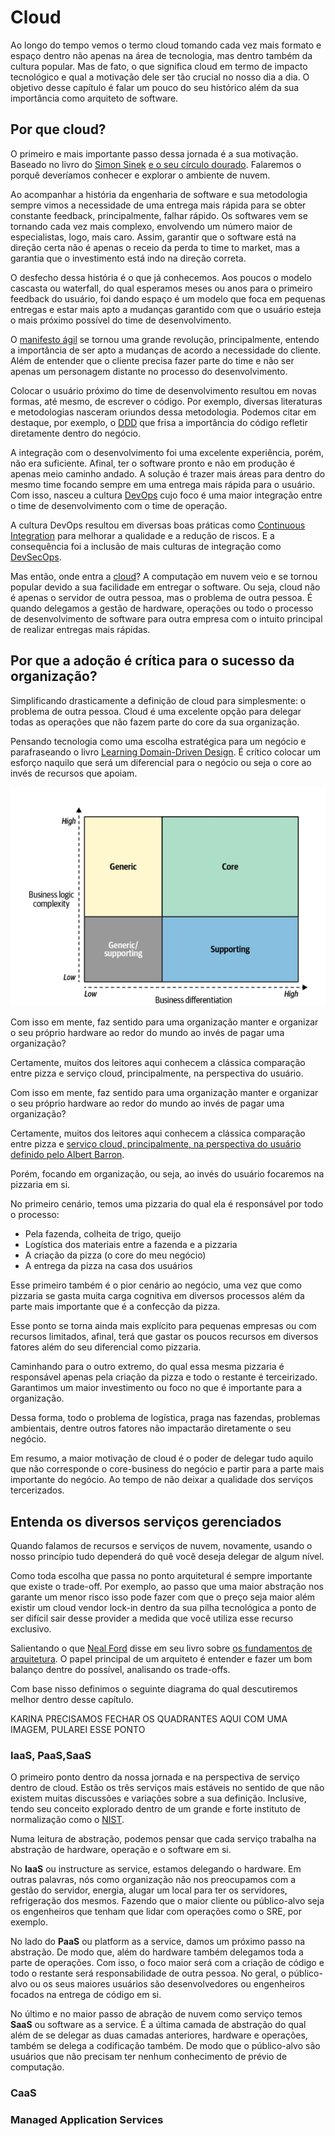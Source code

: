 # Cloud

Ao longo do tempo vemos o termo cloud tomando cada vez mais formato e espaço dentro não apenas na área de tecnologia, mas dentro também da cultura popular. Mas de fato, o que significa cloud em termo de impacto tecnológico e qual a motivação dele ser tão crucial no nosso dia a dia. O objetivo desse capítulo é falar um pouco do seu histórico além da sua importância como arquiteto de software.

## Por que cloud?

O primeiro e mais importante passo dessa jornada é a sua motivação. Baseado no livro do [Simon Sinek](https://simonsinek.com/) [e o seu círculo dourado](https://simonsinek.com/product/start-with-why/?ref=home). Falaremos o porquê deveríamos conhecer e explorar o ambiente de nuvem.

Ao acompanhar a história da engenharia de software e sua metodologia sempre vimos a necessidade de uma entrega mais rápida para se obter constante feedback, principalmente, falhar rápido. Os softwares vem se tornando cada vez mais complexo, envolvendo um número maior de especialistas, logo, mais caro. Assim, garantir que o software está na direção certa não é apenas o receio da perda to time to market, mas a garantia que o investimento está indo na direção correta.

O desfecho dessa história é o que já conhecemos. Aos poucos o modelo cascasta ou waterfall, do qual esperamos meses ou anos para o primeiro feedback do usuário, foi dando espaço é um modelo que foca em pequenas entregas e estar mais apto a mudanças garantido com que o usuário esteja o mais próximo possível do time de desenvolvimento.

O [manifesto ágil](https://agilemanifesto.org/) se tornou uma grande revolução, principalmente, entendo a importância de ser apto a mudanças de acordo a necessidade do cliente. Além de entender que o cliente precisa fazer parte do time e não ser apenas um personagem distante no processo do desenvolvimento.

Colocar o usuário próximo do time de desenvolvimento resultou em novas formas, até mesmo, de escrever o código. Por exemplo, diversas literaturas e metodologias nasceram oriundos dessa metodologia. Podemos citar em destaque, por exemplo, o [DDD](https://www.amazon.com/dp/0321125215) que frisa a importância do código refletir diretamente dentro do negócio.

A integração com o desenvolvimento foi uma excelente experiência, porém, não era suficiente. Afinal, ter o software pronto e não em produção é apenas meio caminho andado. A solução é trazer mais áreas para dentro do mesmo time focando sempre em uma entrega mais rápida para o usuário. Com isso, nasceu a cultura [DevOps](https://aws.amazon.com/devops/what-is-devops/) cujo foco é uma maior integração entre o time de desenvolvimento com o time de operação. 

A cultura DevOps resultou em diversas boas práticas como [Continuous Integration](https://www.amazon.com/dp/0321336380) para melhorar a qualidade e a redução de riscos. E a consequência foi a inclusão de mais culturas de integração como [DevSecOps](https://dzone.com/articles/starting-with-information-security-how-to-avoid-he).

Mas então, onde entra a [cloud](https://www.nist.gov/news-events/news/2011/10/final-version-nist-cloud-computing-definition-published)? A computação em nuvem veio e se tornou popular devido a sua facilidade em entregar o software. Ou seja, cloud não é apenas o servidor de outra pessoa, mas o problema de outra pessoa. É quando delegamos a gestão de hardware, operações ou todo o processo de desenvolvimento de software para outra empresa com o intuito principal de realizar entregas mais rápidas.

## Por que a adoção é crítica para o sucesso da organização?



Simplificando drasticamente a definição de cloud para simplesmente: o problema de outra pessoa. Cloud é uma excelente opção para delegar todas as operações que não fazem parte do core da sua organização.



Pensando tecnologia como uma escolha estratégica para um negócio e parafraseando o livro [Learning Domain-Driven Design](https://www.amazon.com/dp/1098100131). É crítico colocar um esforço naquilo que será um diferencial para o negócio ou seja o core ao invés de recursos que apoiam. 

![Descrição e relação da complexidade e o diferencial](images/chapter_01_01.png)

Com isso em mente, faz sentido para uma organização manter e organizar o seu próprio hardware ao redor do mundo ao invés de pagar uma organização?



Certamente, muitos dos leitores aqui conhecem a clássica comparação entre pizza e serviço cloud, principalmente, na perspectiva do usuário.



Com isso em mente, faz sentido para uma organização manter e organizar o seu próprio hardware ao redor do mundo ao invés de pagar uma organização?



Certamente, muitos dos leitores aqui conhecem a clássica comparação entre pizza e [serviço cloud, principalmente, na perspectiva do usuário definido pelo Albert Barron](https://www.linkedin.com/pulse/20140730172610-9679881-pizza-as-a-service/).



Porém, focando em organização, ou seja, ao invés do usuário focaremos na pizzaria em si.



No primeiro cenário, temos uma pizzaria do qual ela é responsável por todo o processo:

- Pela fazenda, colheita de trigo, queijo
- Logística dos materiais entre a fazenda e a pizzaria
- A criação da pizza (o core do meu negócio)
- A entrega da pizza na casa dos usuários



Esse primeiro também é o pior cenário ao negócio, uma vez que como pizzaria se gasta muita carga cognitiva em diversos processos além da parte mais importante que é a confecção da pizza. 



Esse ponto se torna ainda mais explícito para pequenas empresas ou com recursos limitados, afinal, terá que gastar os poucos recursos em diversos fatores além do seu diferencial como pizzaria.



Caminhando para o outro extremo, do qual essa mesma pizzaria é responsável apenas pela criação da pizza e todo o restante é terceirizado. Garantimos um maior investimento ou foco no que é importante para a organização. 



Dessa forma, todo o problema de logística, praga nas fazendas, problemas ambientais, dentre outros fatores não impactarão diretamente o seu negócio.



Em resumo, a maior motivação de cloud é o poder de delegar tudo aquilo que não corresponde o core-business do negócio e partir para a parte mais importante do negócio. Ao tempo de não deixar a qualidade dos serviços tercerizados.

## Entenda os diversos serviços gerenciados

Quando falamos de recursos e serviços de nuvem, novamente, usando o nosso princípio tudo dependerá do quê você deseja delegar de algum nível. 

Como toda escolha que passa no ponto arquitetural é sempre importante que existe o trade-off. Por exemplo, ao passo que uma maior abstração nos garante um menor risco isso pode fazer com que o preço seja maior além existir um cloud vendor lock-in dentro da sua pilha tecnológica a ponto de ser difícil sair desse provider a medida que você utiliza esse recurso exclusivo.



Salientando o que [Neal Ford](https://twitter.com/neal4d) disse em seu livro sobre [os fundamentos de arquitetura](https://www.amazon.com/dp/B08X8H15BW/). O papel principal de um arquiteto é entender e fazer um bom balanço dentre do possível, analisando os trade-offs.



Com base nisso definimos o seguinte diagrama do qual descutiremos melhor dentro desse capítulo.

KARINA PRECISAMOS FECHAR OS QUADRANTES AQUI COM UMA IMAGEM, PULAREI ESSE PONTO



### IaaS, PaaS,SaaS

O primeiro ponto dentro da nossa jornada e na perspectiva de serviço dentro de cloud. Estão os três serviços mais estáveis no sentido de que não existem muitas discussões e variações sobre a sua definição. Inclusive, tendo seu conceito explorado dentro de um grande e forte instituto de normalização como o [NIST](https://www.nist.gov/).

Numa leitura de abstração, podemos pensar que cada serviço trabalha na abstração de hardware, operação e o software em si.



No **IaaS** ou instructure as service, estamos delegando o hardware. Em outras palavras, nós como organização não nos preocupamos com a gestão do servidor, energia, alugar um local para ter os servidores, refrigeração dos mesmos. Fazendo que o maior cliente ou público-alvo seja os engenheiros que tenham que lidar com operações como o SRE, por exemplo.



No lado do **PaaS** ou platform as a service, damos um próximo passo na abstração. De modo que, além do hardware também delegamos toda a parte de operações. Com isso, o foco maior será com a criação de código e todo o restante será responsabilidade de outra pessoa. No geral, o público-alvo ou os seus maiores usuários são desenvolvedores ou engenheiros focados na entrega de código em si.



No último e no maior passo de abração de nuvem como serviço temos **SaaS** ou software as a service. É a última camada de abstração do qual além de se delegar as duas camadas anteriores, hardware e operações, também se delega a codificação também. De modo que o público-alvo são usuários que não precisam ter nenhum conhecimento de prévio de computação.

### CaaS

### Managed Application Services
